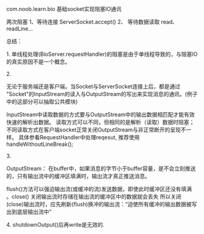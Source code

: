 com.noob.learn.bio 基础socket实现阻塞IO通讯

两次阻塞 1、等待连接  ServerSocket.accept() 2、 等待数据读取 read、readLine...
<P>
总结：
<p>
1.
单线程处理(BioServer.requestHandler)的阻塞是由于单线程导致的，与阻塞IO的真实原因不是一个概念。
<p>
2.
<p>
无论于服务端还是客户端，当Socket与ServerSocket连接上后，都是通过 "Socket"的InputStream的读入与OutputStream的写出来实现消息的通讯。(例子中的这部分可以抽取公共模块)
<p>
InputStream中读取数据的方式要与OutputStream中的输出数据相匹配才能有效快速的解析出数据。
读取方式可以不同，但相同的是解析（读取）数据时阻塞；不同读取方式在客户端socket正常关闭OutputStream与非正常断开的呈现不一样。
具体参看RequestHandler中处理reqesut, 推荐使用handleWithoutLineBreak();
<p>
3.
<p>
OutputStream： 在buffer中，如果消息的字节小于buffer容量，是不会立刻推送的，只有输出流中的缓冲区填满时，输出流才真正推送消息。
<p>
flush()方法可以强迫输出流(或缓冲的流)发送数据，即使此时缓冲区还没有填满 。close() 关闭输出流时存储在输出流的缓冲区中的数据就会丢失
所以关闭(close)输出流时，应先刷新(flush)换冲的输出流：“迫使所有缓冲的输出数据被写出到底层输出流中”
<p>
4. shutdownOutput()后再write是无效的.

